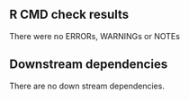 ## R CMD check results

There were no ERRORs, WARNINGs or NOTEs

## Downstream dependencies
There are no down stream dependencies. 
